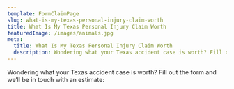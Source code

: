 ```yaml
---
template: FormClaimPage
slug: what-is-my-texas-personal-injury-claim-worth
title: What Is My Texas Personal Injury Claim Worth
featuredImage: /images/animals.jpg
meta:
  title: What Is My Texas Personal Injury Claim Worth
  description: Wondering what your Texas accident case is worth? Fill out the form and we’ll be in touch with an estimate
---
```

<!--StartFragment-->

Wondering what your Texas accident case is worth? Fill out the form and we’ll be in touch with an estimate:


<!--EndFragment-->
